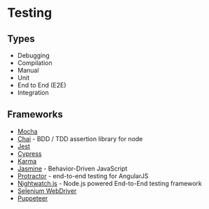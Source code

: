 # Testing

## Types

* Debugging
* Compilation
* Manual
* Unit
* End to End (E2E)
* Integration

## Frameworks


* [Mocha](https://mochajs.org/)
* [Chai](https://www.chaijs.com/) - BDD / TDD assertion library for node
* [Jest](https://jestjs.io/)
* [Cypress](https://www.cypress.io/)
* [Karma](https://karma-runner.github.io/latest/index.html)
* [Jasmine](https://jasmine.github.io/) - Behavior-Driven JavaScript
* [Protractor](https://www.protractortest.org/#/) - end-to-end testing for AngularJS
* [Nightwatch.js](https://nightwatchjs.org/) - Node.js powered End-to-End testing framework
* [Selenium WebDriver](https://www.selenium.dev/documentation/en/webdriver/)
* [Puppeteer](https://developers.google.com/web/tools/puppeteer)